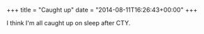 +++
title = "Caught up"
date = "2014-08-11T16:26:43+00:00"
+++

I think I'm all caught up on sleep after CTY.
			